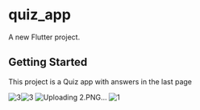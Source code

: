# quiz_app

A new Flutter project.

## Getting Started

This project is a Quiz app with answers in the last page 


![3](https://github.com/MarwanShams/Quiz_App/assets/142434135/609bc3de-89f3-48a9-b8a5-6e4f8c72b053)![3](https://github.com/MarwanShams/Quiz_App/assets/142434135/98103c29-772d-4a12-a3f3-931b890e1a47)
![Uploading 2.PNG…]()
![1](https://github.com/MarwanShams/Quiz_App/assets/142434135/08fcb5d0-7e61-459a-afc6-dc3d99f3e288)

